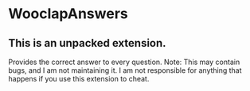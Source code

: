 # WooclapAnswers
## This is an unpacked extension.
Provides the correct answer to every question.
Note: This may contain bugs, and I am not maintaining it.
I am not responsible for anything that happens if you use this extension to cheat.
